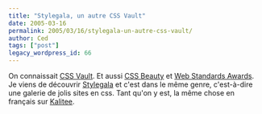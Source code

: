 ```yaml
---
title: "Stylegala, un autre CSS Vault"
date: 2005-03-16
permalink: 2005/03/16/stylegala-un-autre-css-vault/
author: Ced
tags: ["post"]
legacy_wordpress_id: 66
---
```


On connaissait <a href="http://cssvault.com" hreflang="en">CSS Vault</a>. Et aussi <a href="http://cssbeauty.com/" hreflang="en">CSS Beauty</a> et <a href="http://www.webstandardsawards.com/" hreflang="en">Web Standards Awards</a>. Je viens de découvrir <a href="http://stylegala.com/" hreflang="en">Stylegala</a> et c'est dans le même genre, c'est-à-dire une galerie de jolis sites en css. Tant qu'on y est, la même chose en français sur <a href="http://www.kalitee.org/" hreflang="fr">Kalitee</a>.

<!-- excerpt -->
